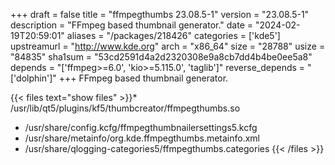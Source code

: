 +++
draft = false
title = "ffmpegthumbs 23.08.5-1"
version = "23.08.5-1"
description = "FFmpeg based thumbnail generator."
date = "2024-02-19T20:59:01"
aliases = "/packages/218426"
categories = ['kde5']
upstreamurl = "http://www.kde.org"
arch = "x86_64"
size = "28788"
usize = "84835"
sha1sum = "53cd2591d4a2d2320308e9a8cb7dd4b4be0ee5a8"
depends = "['ffmpeg>=6.0', 'kio>=5.115.0', 'taglib']"
reverse_depends = "['dolphin']"
+++
FFmpeg based thumbnail generator.

{{< files text="show files" >}}* /usr/lib/qt5/plugins/kf5/thumbcreator/ffmpegthumbs.so
* /usr/share/config.kcfg/ffmpegthumbnailersettings5.kcfg
* /usr/share/metainfo/org.kde.ffmpegthumbs.metainfo.xml
* /usr/share/qlogging-categories5/ffmpegthumbs.categories
{{< /files >}}